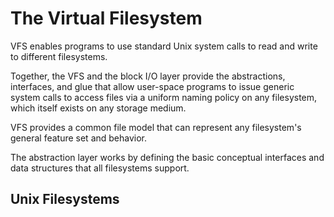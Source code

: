 # The Virtual Filesystem
VFS enables programs to use standard Unix system calls to read and write
to different filesystems.

Together, the VFS and the block I/O layer provide the abstractions,
interfaces, and glue that allow user-space programs to issue generic
system calls to access files via a uniform naming policy on any
filesystem, which itself exists on any storage medium.

VFS provides a common file model that can represent any filesystem's
general feature set and behavior.

The abstraction layer works by defining the basic conceptual interfaces
and data structures that all filesystems support.

## Unix Filesystems
